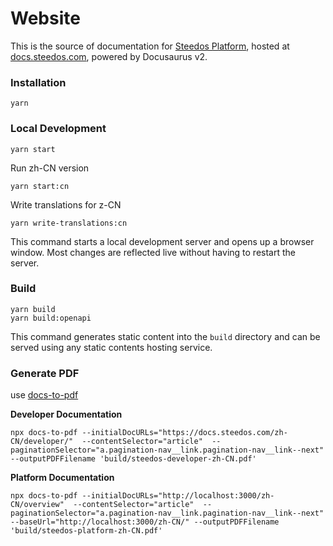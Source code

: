 # Website

This is the source of documentation for [Steedos Platform](https://steedos.com), hosted at [docs.steedos.com](https://docs.steedos.com), powered by Docusaurus v2.

### Installation

```shell
yarn
```

### Local Development

```shell
yarn start
```

Run zh-CN version

```shell
yarn start:cn
```

Write translations for z-CN

```shell
yarn write-translations:cn
```

This command starts a local development server and opens up a browser window. Most changes are reflected live without having to restart the server.

### Build

```shell
yarn build
yarn build:openapi
```

This command generates static content into the `build` directory and can be served using any static contents hosting service.


### Generate PDF

use [docs-to-pdf](https://github.com/jean-humann/docs-to-pdf)

**Developer Documentation**

```shell
npx docs-to-pdf --initialDocURLs="https://docs.steedos.com/zh-CN/developer/"  --contentSelector="article"  --paginationSelector="a.pagination-nav__link.pagination-nav__link--next" --outputPDFFilename	'build/steedos-developer-zh-CN.pdf'
```


**Platform Documentation**

```shell
npx docs-to-pdf --initialDocURLs="http://localhost:3000/zh-CN/overview"  --contentSelector="article"  --paginationSelector="a.pagination-nav__link.pagination-nav__link--next" --baseUrl="http://localhost:3000/zh-CN/" --outputPDFFilename	'build/steedos-platform-zh-CN.pdf'
```